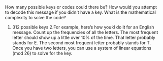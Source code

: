 How many possible keys or codes could there be? How would you attempt to decode this message if you didn't have a key. What is the mathematical complexity to solve the code?

1. 312 possible keys
2.For example, here’s how you’d do it for an English message. Count up the frequencies of all the letters. The most frequent letter should show up a little over 10% of the time. That letter probably stands for E. The second most frequent letter probably stands for T. Once you have two letters, you can use a system of linear equations (mod 26) to solve for the key.
